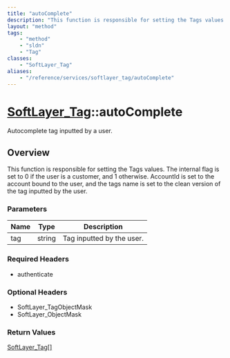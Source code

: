 ```yaml
---
title: "autoComplete"
description: "This function is responsible for setting the Tags values. The internal flag is set to 0 if the user is a customer, and 1... "
layout: "method"
tags:
    - "method"
    - "sldn"
    - "Tag"
classes:
    - "SoftLayer_Tag"
aliases:
    - "/reference/services/softlayer_tag/autoComplete"
---
```

# [SoftLayer_Tag](/reference/services/SoftLayer_Tag)::autoComplete

Autocomplete tag inputted by a user.


## Overview 
This function is responsible for setting the Tags values. The internal flag is set to 0 if the user is a customer, and 1 otherwise. AccountId is set to the account bound to the user, and the tags name is set to the clean version of the tag inputted by the user. 

### Parameters 
|Name | Type | Description |
| --- | --- | --- |
|tag| string| Tag inputted by the user.|


### Required Headers
* authenticate

### Optional Headers
* SoftLayer_TagObjectMask
* SoftLayer_ObjectMask

### Return Values
<a href='/reference/datatypes/SoftLayer_Tag'>SoftLayer_Tag[] </a>

